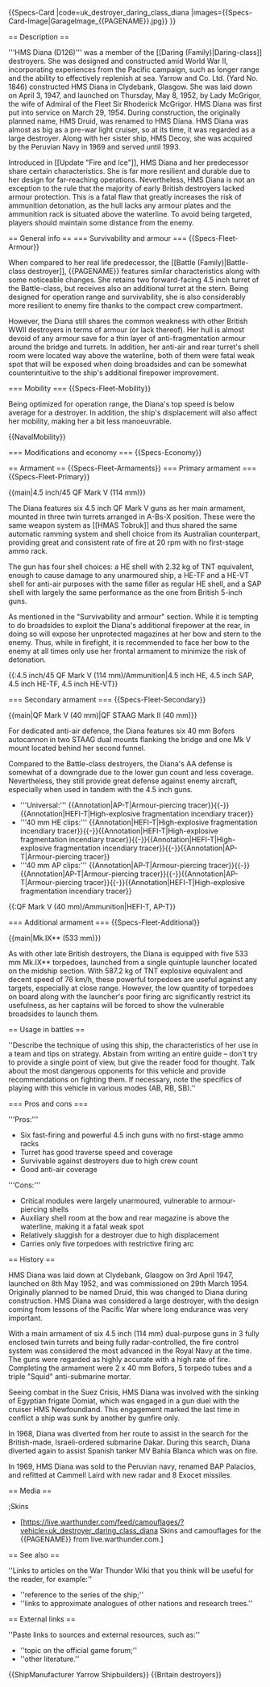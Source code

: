 {{Specs-Card
|code=uk_destroyer_daring_class_diana
|images={{Specs-Card-Image|GarageImage_{{PAGENAME}}.jpg}}
}}

== Description ==
<!-- ''In the first part of the description, cover the history of the ship's creation and military application. In the second part, tell the reader about using this ship in the game. Add a screenshot: if a beginner player has a hard time remembering vehicles by name, a picture will help them identify the ship in question.'' -->
'''HMS Diana (D126)''' was a member of the [[Daring (Family)|Daring-class]] destroyers. She was designed and constructed amid World War II, incorporating experiences from the Pacific campaign, such as longer range and the ability to effectively replenish at sea. Yarrow and Co. Ltd. (Yard No. 1846) constructed HMS Diana in Clydebank, Glasgow. She was laid down on April 3, 1947, and launched on Thursday, May 8, 1952, by Lady McGrigor, the wife of Admiral of the Fleet Sir Rhoderick McGrigor. HMS Diana was first put into service on March 29, 1954. During construction, the originally planned name, HMS Druid, was renamed to HMS Diana. HMS Diana was almost as big as a pre-war light cruiser, so at its time, it was regarded as a large destroyer. Along with her sister ship, HMS Decoy, she was acquired by the Peruvian Navy in 1969 and served until 1993.

Introduced in [[Update "Fire and Ice"]], HMS Diana and her predecessor share certain characteristics. She is far more resilient and durable due to her design for far-reaching operations. Nevertheless, HMS Diana is not an exception to the rule that the majority of early British destroyers lacked armour protection. This is a fatal flaw that greatly increases the risk of ammunition detonation, as the hull lacks any armour plates and the ammunition rack is situated above the waterline. To avoid being targeted, players should maintain some distance from the enemy.

== General info ==
=== Survivability and armour ===
{{Specs-Fleet-Armour}}
<!-- ''Talk about the vehicle's armour. Note the most well-defended and most vulnerable zones, e.g. the ammo magazine. Evaluate the composition of components and assemblies responsible for movement and manoeuvrability. Evaluate the survivability of the primary and secondary armaments separately. Don't forget to mention the size of the crew, which plays an important role in fleet mechanics. Save tips on preserving survivability for the "Usage in battles" section. If necessary, use a graphical template to show the most well-protected or most vulnerable points in the armour.'' -->
When compared to her real life predecessor, the [[Battle (Family)|Battle-class destroyer]], {{PAGENAME}} features similar characteristics along with some noticeable changes. She retains two forward-facing 4.5 inch turret of the Battle-class, but receives also an additional turret at the stern. Being designed for operation range and survivability, she is also considerably more resilient to enemy fire thanks to the compact crew compartment.

However, the Diana still shares the common weakness with other British WWII destroyers in terms of armour (or lack thereof). Her hull is almost devoid of any armour save for a thin layer of anti-fragmentation armour around the bridge and turrets. In addition, her anti-air and rear turret's shell room were located way above the waterline, both of them were fatal weak spot that will be exposed when doing broadsides and can be somewhat counterintuitive to the ship's additional firepower improvement.

=== Mobility ===
{{Specs-Fleet-Mobility}}
<!-- ''Write about the ship's mobility. Evaluate its power and manoeuvrability, rudder rerouting speed, stopping speed at full tilt, with its maximum forward and reverse speed.'' -->
Being optimized for operation range, the Diana's top speed is below average for a destroyer. In addition, the ship's displacement will also affect her mobility, making her a bit less manoeuvrable.

{{NavalMobility}}

=== Modifications and economy ===
{{Specs-Economy}}

== Armament ==
{{Specs-Fleet-Armaments}}
=== Primary armament ===
{{Specs-Fleet-Primary}}
<!-- ''Provide information about the characteristics of the primary armament. Evaluate their efficacy in battle based on their reload speed, ballistics and the capacity of their shells. Add a link to the main article about the weapon: <code><nowiki>{{main|Weapon name (calibre)}}</nowiki></code>. Broadly describe the ammunition available for the primary armament, and provide recommendations on how to use it and which ammunition to choose.'' -->
{{main|4.5 inch/45 QF Mark V (114 mm)}}

The Diana features six 4.5 inch QF Mark V guns as her main armament, mounted in three twin turrets arranged in A-Bs-X position. These were the same weapon system as [[HMAS Tobruk]] and thus shared the same automatic ramming system and shell choice from its Australian counterpart, providing great and consistent rate of fire at 20 rpm with no first-stage ammo rack.

The gun has four shell choices: a HE shell with 2.32 kg of TNT equivalent, enough to cause damage to any unarmoured ship, a HE-TF and a HE-VT shell for anti-air purposes with the same filler as regular HE shell, and a SAP shell with largely the same performance as the one from British 5-inch guns.

As mentioned in the "Survivability and armour" section. While it is tempting to do broadsides to exploit the Diana's additional firepower at the rear, in doing so will expose her unprotected magazines at her bow and stern to the enemy. Thus, while in firefight, it is recommended to face her bow to the enemy at all times only use her frontal armament to minimize the risk of detonation.

{{:4.5 inch/45 QF Mark V (114 mm)/Ammunition|4.5 inch HE, 4.5 inch SAP, 4.5 inch HE-TF, 4.5 inch HE-VT}}

=== Secondary armament ===
{{Specs-Fleet-Secondary}}
<!-- ''Some ships are fitted with weapons of various calibres. Secondary armaments are defined as weapons chosen with the control <code>Select secondary weapon</code>. Evaluate the secondary armaments and give advice on how to use them. Describe the ammunition available for the secondary armament. Provide recommendations on how to use them and which ammunition to choose. Remember that any anti-air armament, even heavy calibre weapons, belong in the next section. If there is no secondary armament, remove this section.'' -->
{{main|QF Mark V (40 mm)|QF STAAG Mark II (40 mm)}}

For dedicated anti-air defence, the Diana features six 40 mm Bofors autocannon in two STAAG dual mounts flanking the bridge and one Mk V mount located behind her second funnel.

Compared to the Battle-class destroyers, the Diana's AA defense is somewhat of a downgrade due to the lower gun count and less coverage. Nevertheless, they still provide great defense against enemy aircraft, especially when used in tandem with the 4.5 inch guns.

* '''Universal:''' {{Annotation|AP-T|Armour-piercing tracer}}{{-}}{{Annotation|HEFI-T|High-explosive fragmentation incendiary tracer}}
* '''40 mm HE clips:''' {{Annotation|HEFI-T|High-explosive fragmentation incendiary tracer}}{{-}}{{Annotation|HEFI-T|High-explosive fragmentation incendiary tracer}}{{-}}{{Annotation|HEFI-T|High-explosive fragmentation incendiary tracer}}{{-}}{{Annotation|AP-T|Armour-piercing tracer}}
* '''40 mm AP clips:''' {{Annotation|AP-T|Armour-piercing tracer}}{{-}}{{Annotation|AP-T|Armour-piercing tracer}}{{-}}{{Annotation|AP-T|Armour-piercing tracer}}{{-}}{{Annotation|HEFI-T|High-explosive fragmentation incendiary tracer}}

{{:QF Mark V (40 mm)/Ammunition|HEFI-T, AP-T}}

=== Additional armament ===
{{Specs-Fleet-Additional}}
<!-- ''Describe the available additional armaments of the ship: depth charges, mines, torpedoes. Talk about their positions, available ammunition and launch features such as dead zones of torpedoes. If there is no additional armament, remove this section.'' -->
{{main|Mk.IX** (533 mm)}}

As with other late British destroyers, the Diana is equipped with five 533 mm Mk.IX** torpedoes, launched from a single quintuple launcher located on the midship section. With 587.2 kg of TNT explosive equivalent and decent speed of 76 km/h, these powerful torpedoes are useful against any targets, especially at close range. However, the low quantity of torpedoes on board along with the launcher's poor firing arc significantly restrict its usefulness, as her captains will be forced to show the vulnerable broadsides to launch them.

== Usage in battles ==
<!-- ''Describe the technique of using this ship, the characteristics of her use in a team and tips on strategy. Abstain from writing an entire guide – don't try to provide a single point of view, but give the reader food for thought. Talk about the most dangerous opponents for this vehicle and provide recommendations on fighting them. If necessary, note the specifics of playing with this vehicle in various modes (AB, RB, SB).'' -->
''Describe the technique of using this ship, the characteristics of her use in a team and tips on strategy. Abstain from writing an entire guide – don't try to provide a single point of view, but give the reader food for thought. Talk about the most dangerous opponents for this vehicle and provide recommendations on fighting them. If necessary, note the specifics of playing with this vehicle in various modes (AB, RB, SB).''

=== Pros and cons ===
<!-- ''Summarise and briefly evaluate the vehicle in terms of its characteristics and combat effectiveness. Mark its pros and cons in the bulleted list. Try not to use more than 6 points for each of the characteristics. Avoid using categorical definitions such as "bad", "good" and the like - use substitutions with softer forms such as "inadequate" and "effective".'' -->

'''Pros:'''

* Six fast-firing and powerful 4.5 inch guns with no first-stage ammo racks
* Turret has good traverse speed and coverage
* Survivable against destroyers due to high crew count
* Good anti-air coverage

'''Cons:'''

* Critical modules were largely unarmoured, vulnerable to armour-piercing shells
* Auxiliary shell room at the bow and rear magazine is above the waterline, making it a fatal weak spot
* Relatively sluggish for a destroyer due to high displacement
* Carries only five torpedoes with restrictive firing arc

== History ==
<!-- ''Describe the history of the creation and combat usage of the ship in more detail than in the introduction. If the historical reference turns out to be too long, take it to a separate article, taking a link to the article about the ship and adding a block "/History" (example: <nowiki>https://wiki.warthunder.com/(Ship-name)/History</nowiki>) and add a link to it here using the <code>main</code> template. Be sure to reference text and sources by using <code><nowiki><ref></ref></nowiki></code>, as well as adding them at the end of the article with <code><nowiki><references /></nowiki></code>. This section may also include the ship's dev blog entry (if applicable) and the in-game encyclopedia description (under <code><nowiki>=== In-game description ===</nowiki></code>, also if applicable).'' -->
HMS Diana was laid down at Clydebank, Glasgow on 3rd April 1947, launched on 8th May 1952, and was commissioned on 29th March 1954. Originally planned to be named Druid, this was changed to Diana during construction. HMS Diana was considered a large destroyer, with the design coming from lessons of the Pacific War where long endurance was very important.

With a main armament of six 4.5 inch (114 mm) dual-purpose guns in 3 fully enclosed twin turrets and being fully radar-controlled, the fire control system was considered the most advanced in the Royal Navy at the time. The guns were regarded as highly accurate with a high rate of fire. Completing the armament were 2 x 40 mm Bofors, 5 torpedo tubes and a triple "Squid" anti-submarine mortar.

Seeing combat in the Suez Crisis, HMS Diana was involved with the sinking of Egyptian frigate Domiat, which was engaged in a gun duel with the cruiser HMS Newfoundland. This engagement marked the last time in conflict a ship was sunk by another by gunfire only.

In 1968, Diana was diverted from her route to assist in the search for the British-made, Israeli-ordered submarine Dakar. During this search, Diana diverted again to assist Spanish tanker MV Bahia Blanca which was on fire.

In 1969, HMS Diana was sold to the Peruvian navy, renamed BAP Palacios, and refitted at Cammell Laird with new radar and 8 Exocet missiles.

== Media ==
<!-- ''Excellent additions to the article would be video guides, screenshots from the game, and photos.'' -->

;Skins

* [https://live.warthunder.com/feed/camouflages/?vehicle=uk_destroyer_daring_class_diana Skins and camouflages for the {{PAGENAME}} from live.warthunder.com.]

== See also ==
<!-- ''Links to articles on the War Thunder Wiki that you think will be useful for the reader, for example:''
* ''reference to the series of the ship;''
* ''links to approximate analogues of other nations and research trees.'' -->
''Links to articles on the War Thunder Wiki that you think will be useful for the reader, for example:''

* ''reference to the series of the ship;''
* ''links to approximate analogues of other nations and research trees.''

== External links ==
<!-- ''Paste links to sources and external resources, such as:''
* ''topic on the official game forum;''
* ''other literature.'' -->
''Paste links to sources and external resources, such as:''

* ''topic on the official game forum;''
* ''other literature.''

{{ShipManufacturer Yarrow Shipbuilders}}
{{Britain destroyers}}